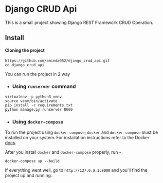 # Django CRUD Api

This is a small project showing Django REST Framework CRUD Operation.

## Install

#### Cloning the project

```angular2html
https://github.com/aninda052/django_crud_api.git
cd django_crud_api
```

You can run the project in 2 way

- ###  Using `runserver`  command

```
virtualenv -p python3 venv
source venv/bin/activate
pip install -r requirements.txt
python manage.py runserver 8000
```


- ### Using `docker-compose`

To run the project using `docker-compose`; `docker` and `docker-compose` must be installed on your system. 
For installation instructions refer to the Docker [docs](https://docs.docker.com/compose/install/).

After you install `docker` and `docker-compose` properly, run -

```angular2html
docker-compose up --build
```

If everything went well, go to `http://127.0.0.1:8000` and you'll find the project up and running.



